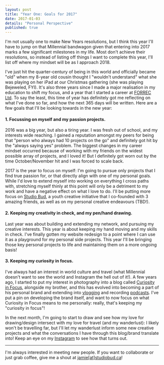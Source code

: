 ```yaml
---
layout: post
title: "Year One: Goals for 2017"
date: 2017-01-03
details: "Personal Perspective"
published: true
---
```


I'm not usually one to make New Years resolutions, but I think this year I'll have to jump on that Millennial bandwagon given that entering into 2017 marks a few significant milestones in my life. Most don't achieve their resolutions, so instead of listing off things I want to complete this year, I'll list off where my mindset will be as I approach 2018.

I've just hit the quarter-century of being in this world and officially became "old" when my 8-year old cousin thought I "wouldn't understand" what she was playing on her iPad at our Christmas gathering (she was playing Bejeweled, FYI). It's also three years since I made a major realisation in my education to shift my focus, and a year that I started a career at <a href="http://www.forrec.com" target="_blank">FORREC Ltd</a>. To say the least, this time of year has definitely got me reflecting on what I've done so far, and how the next 365 days will be written. Here are a few goals that I'll be looking towards in the new year:

<h4 class="article-subheading">1. Focussing on myself and my passion projects.</h4>

2016 was a big year, but also a tiring year. I was fresh out of school, and my interests wide reaching. I gained a reputation amongst my peers for being that "person who always had 10 projects on the go" and definitely got hit by the "always saying yes" problem. The biggest changes in my career mindset occurred because of working with my friends on the widest possible array of projects, and I loved it! But I definitely got worn out by the time October/November hit and I was forced to scale back. 

2017 is the year to focus on myself: I'm going to pursue only projects that I find true passion for, or that directly align with one of my personal goals. While I'd love to extend myself into working on everything I cross paths with, stretching myself thinly at this point will only be a detriment to my work and have a negative effect on what I love to do. I'll be putting more focus on <a href="http://www.jamiemkwan.com/projects/studiobud" target="_blank">Studio Bud</a>, a youth creative initiative that I co-founded with 3 amazing friends, as well as on my personal creative endeavours (TBD!). 

<h4 class="article-subheading">2. Keeping my creativity in check, and my pen/hand drawing.</h4>

Last year was about building and extending my network, and pursuing my creative interests. This year is about keeping my hand moving and my skills in check. I've finally gotten my website redesign to a point where I can use it as a playground for my personal side projects. This year I'll be bringing those key personal projects to life and maintaining them on a more ongoing basis!  

<h4 class="article-subheading">3. Keeping my curiosity in focus.</h4>

I've always had an interest in world culture and travel (what Millennial doesn't want to see the world and Instagram the hell out of it!). A few years ago, I started to put my interest in photography into a blog called <a href="https://www.curiosityinfocus.tumblr.com">Curiosity in Focus</a>, alongside my brother, and this has evolved into becoming a part of his personal brand and extending into <a href="http://bit.ly/ChinaForOne">vlogging</a> and recording <a href="https://www.reallyfuckingcool.ca">podcasts</a>. I've put a pin on developing the brand itself, and want to now focus on what Curiosity in Focus means to me personally: really, that's keeping my "curiosity in focus"!

In the next month, I'm going to start to draw and see how my love for drawing/design intersect with my love for travel (and my wanderlust): I likely won't be travelling far, but I'll let my wanderlust inform some new creative projects and what the conversations I have through this blog/brand translate into! Keep an eye on my <a href="https://www.instagram.com/jamiemkwan">Instagram</a> to see how that turns out.

<hr class="xs-thick-hr" align="left">

I'm always interested in meeting new people. If you want to collaborate or just grab coffee, give me a shout at <a href="mailto:jamie@studiobud.ca?Subject=Hello!" target="_top">jamie[at]studiobud.ca</a>!
